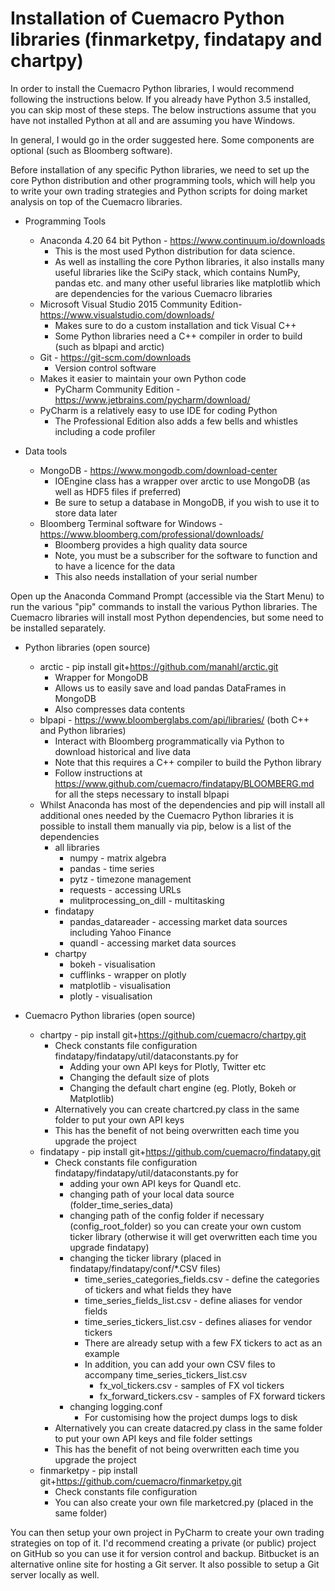 # Installation of Cuemacro Python libraries (finmarketpy, findatapy and chartpy)

In order to install the Cuemacro Python libraries, I would recommend following the instructions below. If you already have Python 3.5 installed,
you can skip most of these steps. The below instructions assume that you have not installed Python at all and are assuming you have Windows.

In general, I would go in the order suggested here. Some components are optional (such as Bloomberg software).

Before installation of any specific Python libraries, we need to set up the core Python distribution and other programming tools,
which will help you to write your own trading strategies and Python scripts for doing market analysis on top of the Cuemacro libraries.

* Programming Tools
    * Anaconda 4.20 64 bit Python - https://www.continuum.io/downloads
      * This is the most used Python distribution for data science.
      * As well as installing the core Python libraries, it also installs many useful libraries like the SciPy stack, which
    contains NumPy, pandas etc. and many other useful libraries like matplotlib which are dependencies for the various Cuemacro libraries
    * Microsoft Visual Studio 2015 Community Edition- https://www.visualstudio.com/downloads/
      * Makes sure to do a custom installation and tick Visual C++
      * Some Python libraries need a C++ compiler in order to build (such as blpapi and arctic)
    * Git - https://git-scm.com/downloads
        * Version control software
    * Makes it easier to maintain your own Python code
        * PyCharm Community Edition - https://www.jetbrains.com/pycharm/download/
    * PyCharm is a relatively easy to use IDE for coding Python
        * The Professional Edition also adds a few bells and whistles including a code profiler

* Data tools
    * MongoDB - https://www.mongodb.com/download-center
        * IOEngine class has a wrapper over arctic to use MongoDB (as well as HDF5 files if preferred)
        * Be sure to setup a database in MongoDB, if you wish to use it to store data later
    * Bloomberg Terminal software for Windows - https://www.bloomberg.com/professional/downloads/
        * Bloomberg provides a high quality data source
        * Note, you must be a subscriber for the software to function and to have a licence for the data
        * This also needs installation of your serial number

Open up the Anaconda Command Prompt (accessible via the Start Menu) to run the various "pip" commands to install the
various Python libraries. The Cuemacro libraries will install most Python dependencies, but some need to be installed separately.

* Python libraries (open source)
    * arctic - pip install git+https://github.com/manahl/arctic.git
        * Wrapper for MongoDB
        * Allows us to easily save and load pandas DataFrames in MongoDB
        * Also compresses data contents
    * blpapi - https://www.bloomberglabs.com/api/libraries/ (both C++ and Python libraries)
        * Interact with Bloomberg programmatically via Python to download historical and live data
        * Note that this requires a C++ compiler to build the Python library
        * Follow instructions at https://www.github.com/cuemacro/findatapy/BLOOMBERG.md for all the steps necessary to install blpapi
    * Whilst Anaconda has most of the dependencies and pip will install all additional ones needed by the Cuemacro Python libraries it is possible to install them manually via pip,
    below is a list of the dependencies
        * all libraries
            * numpy - matrix algebra
            * pandas - time series
            * pytz - timezone management
            * requests - accessing URLs
            * mulitprocessing_on_dill - multitasking
        * findatapy
            * pandas_datareader - accessing market data sources including Yahoo Finance
            * quandl - accessing market data sources
        * chartpy
            * bokeh - visualisation
            * cufflinks - wrapper on plotly
            * matplotlib - visualisation
            * plotly - visualisation

* Cuemacro Python libraries (open source)
    * chartpy - pip install git+https://github.com/cuemacro/chartpy.git
        * Check constants file configuration findatapy/findatapy/util/dataconstants.py for
            * Adding your own API keys for Plotly, Twitter etc
            * Changing the default size of plots
            * Changing the default chart engine (eg. Plotly, Bokeh or Matplotlib)
        * Alternatively you can create chartcred.py class in the same folder to put your own API keys
        * This has the benefit of not being overwritten each time you upgrade the project
    * findatapy - pip install git+https://github.com/cuemacro/findatapy.git
        * Check constants file configuration findatapy/findatapy/util/dataconstants.py for
            * adding your own API keys for Quandl etc.
            * changing path of your local data source (folder_time_series_data)
            * changing path of the config folder if necessary (config_root_folder) so you can create your own custom
            ticker library (otherwise it will get overwritten each time you upgrade findatapy)
            * changing the ticker library (placed in findatapy/findatapy/conf/*.CSV files)
                * time_series_categories_fields.csv - define the categories of tickers and what fields they have
                * time_series_fields_list.csv - define aliases for vendor fields
                * time_series_tickers_list.csv - defines aliases for vendor tickers
                * There are already setup with a few FX tickers to act as an example
                * In addition, you can add your own CSV files to accompany time_series_tickers_list.csv
                    * fx_vol_tickers.csv - samples of FX vol tickers
                    * fx_forward_tickers.csv - samples of FX forward tickers
            * changing logging.conf
                * For customising how the project dumps logs to disk
        * Alternatively you can create datacred.py class in the same folder to put your own API keys and file folder settings
        * This has the benefit of not being overwritten each time you upgrade the project
    * finmarketpy - pip install git+https://github.com/cuemacro/finmarketpy.git
        * Check constants file configuration
        * You can also create your own file marketcred.py (placed in the same folder)

You can then setup your own project in PyCharm to create your own trading strategies on top of it. I'd recommend creating
a private (or public) project on GitHub so you can use it for version control and backup. Bitbucket is an alternative online
site for hosting a Git server. It also possible to setup a Git server locally as well.
